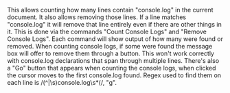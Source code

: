 This allows counting how many lines contain "console.log" in the current document. It also allows removing those lines. If a line matches "console.log" it will remove that line entirely even if there are other things in it. This is done via the commands "Count Console Logs" and "Remove Console Logs". Each command will show output of how many were found or removed. When counting console logs, if some were found the message box will offer to remove them through a button. This won't work correctly with console.log declarations that span through multiple lines. There's also a "Go" button that appears when counting the console logs, when clicked the cursor moves to the first console.log found. Regex used to find them on each line is /(^|\s)console\.log\s*\(/, "g".